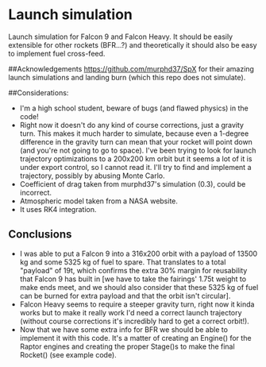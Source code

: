 # Launch simulation
Launch simulation for Falcon 9 and Falcon Heavy. It should be easily extensible for other rockets (BFR...?) and theoretically it should also be easy to implement fuel cross-feed.

##Acknowledgements
https://github.com/murphd37/SpX for their amazing launch simulations and landing burn (which this repo does not simulate).

##Considerations:
* I'm a high school student, beware of bugs (and flawed physics) in the code!
* Right now it doesn't do any kind of course corrections, just a gravity turn. This makes it much harder to simulate, because even a 1-degree difference in the gravity turn can mean that your rocket will point down (and you're not going to go to space). I've been trying to look for launch trajectory optimizations to a 200x200 km orbit but it seems a lot of it is under export control, so I cannot read it. I'll try to find and implement a trajectory, possibly by abusing Monte Carlo.
* Coefficient of drag taken from murphd37's simulation (0.3), could be incorrect.
* Atmospheric model taken from a NASA website.
* It uses RK4 integration.

## Conclusions
* I was able to put a Falcon 9 into a 316x200 orbit with a payload of 13500 kg and some 5325 kg of fuel to spare. That translates to a total "payload" of 19t, which confirms the extra 30% margin for reusability that Falcon 9 has built in [we have to take the fairings' 1.75t weight to make ends meet, and we should also consider that these 5325 kg of fuel can be burned for extra payload and that the orbit isn't circular].
* Falcon Heavy seems to require a steeper gravity turn, right now it kinda works but to make it really work I'd need a correct launch trajectory (without course corrections it's incredibly hard to get a correct orbit!).
* Now that we have some extra info for BFR we should be able to implement it with this code. It's a matter of creating an Engine() for the Raptor engines and creating the proper Stage()s to make the final Rocket() (see example code).
